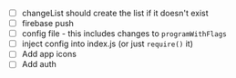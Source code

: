 - [ ] changeList should create the list if it doesn't exist
- [ ] firebase push
- [ ] config file - this includes changes to `programWithFlags`
- [ ] inject config into index.js (or just `require()` it)
- [ ] Add app icons
- [ ] Add auth
